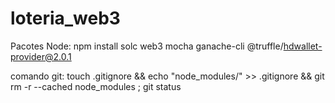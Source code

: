 
# loteria_web3

Pacotes Node: npm install solc web3 mocha ganache-cli @truffle/hdwallet-provider@2.0.1

comando git: touch .gitignore && echo "node_modules/" >> .gitignore && git rm -r --cached node_modules ; git status